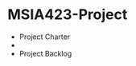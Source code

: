 # MSIA423-Project

 - Project Charter
 - 
 - Project Backlog

<!--stackedit_data:
eyJoaXN0b3J5IjpbLTE1Mjg5ODA4OTcsOTc4MDk2NDgyXX0=
-->